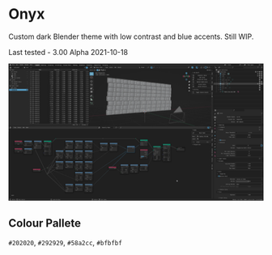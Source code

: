 # Onyx

Custom dark Blender theme with low contrast and blue accents. Still WIP.

Last tested - 3.00 Alpha 2021-10-18

![ScreenShot](/img/onyx_theme_example_211016.png)

## Colour Pallete
`#202020`, `#292929`, `#58a2cc`, `#bfbfbf`